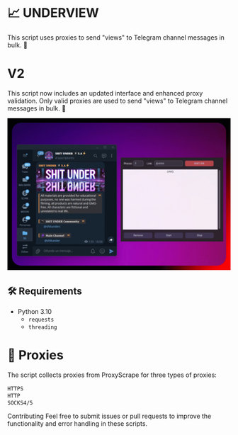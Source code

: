 # 📈 UNDERVIEW

This script uses proxies to send "views" to Telegram channel messages in bulk. 🚀

# V2

This script now includes an updated interface and enhanced proxy validation. Only valid proxies are used to send "views" to Telegram channel messages in bulk. 🚀

![Telethon-GUI](main.gif)

## 🛠 Requirements

- Python 3.10
  - `requests`
  - `threading`

# 📡 Proxies

The script collects proxies from ProxyScrape for three types of proxies:

    HTTPS
    HTTP
    SOCKS4/5

Contributing
Feel free to submit issues or pull requests to improve the functionality and error handling in these scripts.
